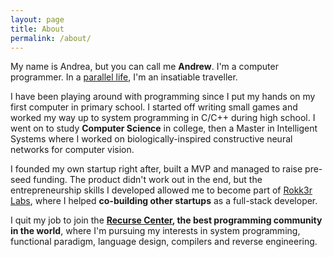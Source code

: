 ```yaml
---
layout: page
title: About
permalink: /about/
---
```


My name is Andrea, but you can call me **Andrew**. I'm a computer programmer. In a [parallel life](http://wildjourney.net), I'm an insatiable traveller.

I have been playing around with programming since I put my hands on my first computer in primary school. I started off writing small games and worked my way up to system programming in C/C++ during high school.
I went on to study **Computer Science** in college, then a Master in Intelligent Systems where I worked on biologically-inspired constructive neural networks for computer vision.

I founded my own startup right after, built a MVP and managed to raise pre-seed funding. The product didn't work out in the end, but the entrepreneurship skills I developed allowed me to become part of [Rokk3r Labs](http://rokk3rlabs.com), where I helped **co-building other startups** as a full-stack developer.

I quit my job to join the **[Recurse Center](https://www.recurse.com), the best programming community in the world**, where I'm pursuing my interests in system programming, functional paradigm, language design, compilers and reverse engineering.
